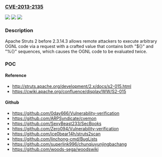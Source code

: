 ### [CVE-2013-2135](https://cve.mitre.org/cgi-bin/cvename.cgi?name=CVE-2013-2135)
![](https://img.shields.io/static/v1?label=Product&message=n%2Fa&color=blue)
![](https://img.shields.io/static/v1?label=Version&message=n%2Fa&color=blue)
![](https://img.shields.io/static/v1?label=Vulnerability&message=n%2Fa&color=brighgreen)

### Description

Apache Struts 2 before 2.3.14.3 allows remote attackers to execute arbitrary OGNL code via a request with a crafted value that contains both "${}" and "%{}" sequences, which causes the OGNL code to be evaluated twice.

### POC

#### Reference
- http://struts.apache.org/development/2.x/docs/s2-015.html
- https://cwiki.apache.org/confluence/display/WW/S2-015

#### Github
- https://github.com/0day666/Vulnerability-verification
- https://github.com/ARPSyndicate/cvemon
- https://github.com/SexyBeast233/SecBooks
- https://github.com/Zero094/Vulnerability-verification
- https://github.com/ice0bear14h/struts2scan
- https://github.com/linchong-cmd/BugLists
- https://github.com/superlink996/chunqiuyunjingbachang
- https://github.com/woods-sega/woodswiki


